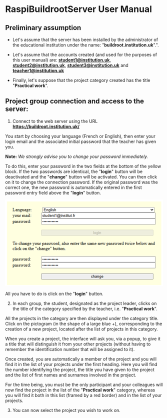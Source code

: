 # RaspiBuildrootServer User Manual

## Preliminary assumption

- Let's assume that the server has been installed by the administrator of the educational
institution under the name: "**buildroot.institution.uk**".".

- Let's assume that the accounts created (and used for the purposes of this user manual) are:
**student1@institution.uk**, **student2@institution.uk**, **student3@institution.uk**
and **teacher1@institution.uk**

- Finally, let's suppose that the project category created has the title "**Practical work**".

## Project group connection and access to the server:

1. Connect to the web server using the URL **https://buildroot.institution.uk/**

You start by choosing your language (French or English), then enter your login email
and the associated initial password that the teacher has given you.

**Note:** *We strongly advise you to change your password immediately.*

To do this, enter your password in the two fields at the bottom of the yellow block.
If the two passwords are identical, the "**login**" button will be deactivated and
the "**change**" button will be activated.
You can then click on it to change the connection password.
If the original password was the correct one, the new password is automatically
entered in the first password entry field above the "**login**" button.

![Login](img_en/login.png)

All you have to do is click on the "**login**" button.

2. In each group, the student, designated as the project leader, clicks on the
title of the category specified by the teacher, i.e. "**Practical work**".

All the projects in the category are then displayed under the category title.
Click on the pictogram (in the shape of a large blue +), corresponding to the
creation of a new project, located after the list of projects in this category.

When you create a project, the interface will ask you, via a popup, to give it
a title that will distinguish it from your other projects (without having
to remember the identification number that will be assigned to it).

Once created, you are automatically a member of the project and you will find it
in the list of your projects under the first heading.
Here you will find the number identifying the project, the title you have given
to the project and the list of first names and surnames involved in the project.

For the time being, you must be the only participant and your colleagues will
now find the project in the list of the "**Practical work**" category, whereas
you will find it both in this list (framed by a red border) and in the list of
your projects.

3. You can now select the project you wish to work on.






